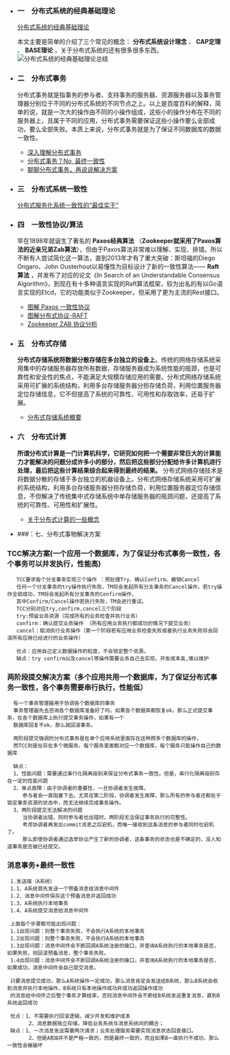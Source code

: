   - ### 一　分布式系统的经典基础理论
  
    [分布式系统的经典基础理论](https://blog.csdn.net/qq_34337272/article/details/80444032)

     本文主要是简单的介绍了三个常见的概念： **分布式系统设计理念** 、 **CAP定理** 、 **BASE理论** ，关于分布式系统的还有很多很多东西。
   ![分布式系统的经典基础理论总结](https://user-gold-cdn.xitu.io/2018/5/24/1639234237ec9805?w=791&h=466&f=png&s=55908)

  - ### 二　分布式事务
    分布式事务就是指事务的参与者、支持事务的服务器、资源服务器以及事务管理器分别位于不同的分布式系统的不同节点之上。以上是百度百科的解释，简单的说，就是一次大的操作由不同的小操作组成，这些小的操作分布在不同的服务器上，且属于不同的应用，分布式事务需要保证这些小操作要么全部成功，要么全部失败。本质上来说，分布式事务就是为了保证不同数据库的数据一致性。
    * [深入理解分布式事务](http://www.codeceo.com/article/distributed-transaction.html)
    * [分布式事务？No, 最终一致性](https://zhuanlan.zhihu.com/p/25933039)
    * [聊聊分布式事务，再说说解决方案](https://www.cnblogs.com/savorboard/p/distributed-system-transaction-consistency.html)
　　

  - ### 三　分布式系统一致性
    [分布式服务化系统一致性的“最佳实干”](https://www.jianshu.com/p/1156151e20c8)

   - ### 四　一致性协议/算法
     早在1898年就诞生了著名的 **Paxos经典算法** （**Zookeeper就采用了Paxos算法的近亲兄弟Zab算法**），但由于Paxos算法非常难以理解、实现、排错。所以不断有人尝试简化这一算法，直到2013年才有了重大突破：斯坦福的Diego Ongaro、John Ousterhout以易懂性为目标设计了新的一致性算法—— **Raft算法** ，并发布了对应的论文《In Search of an Understandable Consensus Algorithm》，到现在有十多种语言实现的Raft算法框架，较为出名的有以Go语言实现的Etcd，它的功能类似于Zookeeper，但采用了更为主流的Rest接口。
     * [图解 Paxos 一致性协议](http://blog.xiaohansong.com/2016/09/30/Paxos/)
     *  [图解分布式协议-RAFT](http://ifeve.com/raft/)
     *  [Zookeeper ZAB 协议分析](http://blog.xiaohansong.com/2016/08/25/zab/)

- ### 五　分布式存储

  **分布式存储系统将数据分散存储在多台独立的设备上**。传统的网络存储系统采用集中的存储服务器存放所有数据，存储服务器成为系统性能的瓶颈，也是可靠性和安全性的焦点，不能满足大规模存储应用的需要。分布式网络存储系统采用可扩展的系统结构，利用多台存储服务器分担存储负荷，利用位置服务器定位存储信息，它不但提高了系统的可靠性、可用性和存取效率，还易于扩展。 
  
   * [分布式存储系统概要](http://witchiman.top/2017/05/05/distributed-system/)
   
- ### 六　分布式计算

  **所谓分布式计算是一门计算机科学，它研究如何把一个需要非常巨大的计算能力才能解决的问题分成许多小的部分，然后把这些部分分配给许多计算机进行处理，最后把这些计算结果综合起来得到最终的结果。**
  分布式网络存储技术是将数据分散的存储于多台独立的机器设备上。分布式网络存储系统采用可扩展的系统结构，利用多台存储服务器分担存储负荷，利用位置服务器定位存储信息，不但解决了传统集中式存储系统中单存储服务器的瓶颈问题，还提高了系统的可靠性、可用性和扩展性。
  
  * [关于分布式计算的一些概念](https://blog.csdn.net/qq_34337272/article/details/80549020)
 
 
- ###：七、分布式事物解决方案
 ###   TCC解决方案(一个应用一个数据库，为了保证分布式事务一致性，各个事务可以并发执行，性能高)
       TCC要求每个分支事务实现三个操作 ：预处理Try、确认Confirm、撤销Cancel
       任何一个分支事务的try操作执行失败，TM将会发起所有分支事务的Cancel操作，若try操作全部成功，TM将会发起所有分支事务的Confirm操作，
       其中Confirm/Cancel操作若执行失败，TM会进行重试。
       TCC分别对应try,confirm,cancel三个阶段
       try:预留业务资源（完成所有的业务检查并执行业务）
       confirm：确认提交业务操作 （所有应用业务执行都成功的情况下提交业务）
       cancel：取消执行业务操作（第一个阶段若有应用业务检查失败或者执行业务失败将会回滚所有应用已经进行的业务操作）
       
       优点：应用自己定义数据操作的粒度，不会锁定整个资源。
       缺点：try confirm以及cancel等操作需要业务自己去实现，开发成本高,难以维护
       
       
 ###  两阶段提交解决方案（多个应用共用一个数据库，为了保证分布式事务一致性，各个事务需要串行执行，性能低）
      有一个事务管理器用于协调各个数据库的事务
      事务管理器先去咨询各个数据库准备好了吗，如果各个数据库都恢复ok，那么正式提交事务，在各个数据库上执行提交事务操作，如果有一个
      数据库回复不ok，那么就回滚事务。
      
      两阶段提交强调的分布式事务是在单个应用系统里面存在这种跨多个数据库的操作，
      而TCC则是在存在多个微服务，每个服务里面都对应一个数据库，每个服务只能操作自己的数据库
      
      缺点：
      1、性能问题：需要通过串行化隔离级别来保证分布式事务一致性。但是，串行化隔离级别存在一定的性能问题
      2、单点故障：由于协调者的重要性，一旦协调者发生故障。
         参与者会一直阻塞下去。尤其在第二阶段，协调者发生故障，那么所有的参与者还都处于锁定事务资源的状态中，而无法继续完成事务操作。
      3、两阶段提交无法解决的问题
         当协调者出错，同时参与者也出错时，两阶段无法保证事务执行的完整性。
         考虑协调者再发出commit消息之后宕机，而唯一接收到这条消息的参与者同时也宕机了。
         那么即使协调者通过选举协议产生了新的协调者，这条事务的状态也是不确定的，没人知道事务是否被已经提交。
         
 ### 消息事务+最终一致性
         
     1.发送端（A系统）
     1.1、A系统首先发送一个预备消息给消息中间件
     1.2、消息中间件保存这个预备消息并返回成功
     1.3、A系统执行本地事务
     1.4、A系统提交消息给消息中间件
     
     上面每个步骤都可能出现问题：
     1.1出现问题：则整个事务失败，不会执行A系统的本地事务
     1.2出现问题：则整个事务失败，不会执行A系统的本地事务
     1.3出现问题：消息中间件会不断回调A系统注册的接口，并查询A系统执行的本地事务是否，如果失败，则回滚预备消息，整个事务失败。
     1.4出现问题：消息中间件会不断回调A系统注册的接口，并查询A系统执行的本地事务是否，如果成功，消息中间件会自己提交消息。
     
     只要消息提交成功，那么A系统操作一定成功，那么消息肯定会发送给B系统，那么B系统会收到消息并执行本地操作，B系统只有本地操作成功并成功返回操作成功
     的消息给中间件之后整个事务才算结束，否则消息中间件会不断给B系统发送重复消息，直到B系统返回成功
     
     优点：1、不需要执行回滚逻辑，减少开发和维护成本
           2、消息数据独立存储，降低业务系统与消息系统间的耦合；
     缺点：1、一次消息发送需要两次请求；业务处理服务需要实现消息状态回查接口。
           2、但是A和B并不是严格一致的，而是最终一致的，而且如果B一直执行不成功，那么一致性会被破坏

